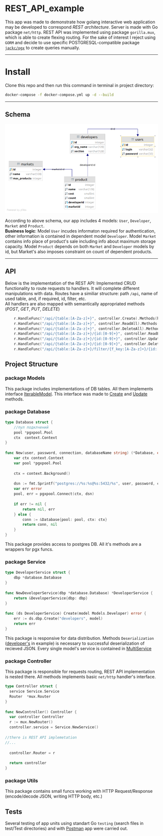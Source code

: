# REST_API_example

  This app was made to demonstrate how golang interactive web application may be developed to сorrespond *REST architecture*.
Server is made with Go package `net/http`. REST API was implemented using package `gorilla.mux`, which is able to create flexing routing.
For the sake of interest I reject using `GORM` and decide to use specific POSTGRESQL-compatible package [`jackc/pgx`](https://github.com/jackc/pgx) to create queries manually.  

---

# Install
Clone this repo and then run this command in terminal in project directory:
```bash
docker-compose -f docker-compose.yml up -d --build
```

---  

## Schema
![Schema's diagram](https://github.com/bondarenkoi07/REST_API_example/blob/master/schema.png)

  According to above schema, our app includes 4 models: `User`, `Developer`, `Market` and `Product`.  
**Business logic**: Model `User` incudes informaton required for authentication, other information is contained in dependent model `Developer`.
Model `Market` contains info place of  product's sale including info about maximum storage capacity.
Model `Product` depends on both `Market` and `Developer` models by id, but Market's also imposes constraint on count of dependent products.

---  
## API

Below is the implementation of the REST API:
Implemented CRUD functionality to route requests to handlers. It will complete different manipulations with data.
Routes have a similiar structure: path `/api`, name of used table, and, if required, id, filter, etc.  
All handlers are also mapped with semantically appropriated methods (*POST*, *GET*, *PUT*, *DELETE*)

```go
  	r.HandleFunc("/api/{table:[A-Za-z]+}", controller.Create).Methods(http.MethodPost)
	r.HandleFunc("/api/{table:[A-Za-z]+}", controller.ReadAll).Methods(http.MethodGet)
	r.HandleFunc("/api/{table:[A-Za-z]+}", controller.DeleteAll).Methods(http.MethodDelete)
	r.HandleFunc("/api/{table:[A-Za-z]+}/{id:[0-9]+}", controller.ReadById).Methods(http.MethodGet)
	r.HandleFunc("/api/{table:[A-Za-z]+}/{id:[0-9]+}", controller.Update).Methods(http.MethodPut)
	r.HandleFunc("/api/{table:[A-Za-z]+}/{id:[0-9]+}", controller.DeleteById).Methods(http.MethodDelete)
	r.HandleFunc("/api/{table:[A-Za-z]+}/filter/{f_key:[A-Za-z]+}/{id:[0-9]+}", controller.FilterProducts).Methods(http.MethodGet)  
```

## Project Structure

### package Models

  This package includes implementations of DB tables. All them implements interface 
  [IterableModel](https://github.com/bondarenkoi07/REST_API_example/blob/c73f9fd1c8fda436400d040060d50593e12758ff/database/database.go#L12).
  This interface was made to [Create](https://github.com/bondarenkoi07/REST_API_example/blob/c73f9fd1c8fda436400d040060d50593e12758ff/database/database.go#L41) 
  and [Update](https://github.com/bondarenkoi07/REST_API_example/blob/c73f9fd1c8fda436400d040060d50593e12758ff/database/database.go#L128)
  methods.
  
### package Database

```go
type Database struct {
	//пул подклчений
	pool *pgxpool.Pool
	ctx  context.Context
}

func New(user, password, connection, databaseName string) (*Database, error) {
	var ctx context.Context
	var pool *pgxpool.Pool

	ctx = context.Background()

	dsn := fmt.Sprintf("postgres://%s:%s@%s:5432/%s", user, password, connection, databaseName)
	var err error
	pool, err = pgxpool.Connect(ctx, dsn)

	if err != nil {
		return nil, err
	} else {
		conn := &Database{pool: pool, ctx: ctx}
		return conn, nil
	}
}
```

  This package provides access to postgres DB. All it's methods are a wrappers for pgx funcs.  
  
### package Service

```go
type DeveloperService struct {
	dbp *database.Database
}

func NewDeveloperService(dbp *database.Database) *DeveloperService {
	return &DeveloperService{dbp: dbp}
}

func (ds DeveloperService) Create(model Models.Developer) error {
	err := ds.dbp.Create("developers", model)
	return err
}
```

  This package is responsive for data distribution. Methods `Deserialization` ([developer's](https://github.com/bondarenkoi07/REST_API_example/blob/c73f9fd1c8fda436400d040060d50593e12758ff/Service/DeveloperService.go#L140) in example)
is necessary to successful deserialization of recieved JSON. Every single model's service is contained in [MultiService](https://github.com/bondarenkoi07/REST_API_example/blob/master/Service/MultiService.go)

### package Controller

  This package is responsible for requests routing, REST API implementation is nested there. All methods implements basic `net/http` handler's interface.  
  ```go
  type Controller struct {
	service Service.Service
	Router  *mux.Router
}

func NewController() Controller {
	var controller Controller
	r := mux.NewRouter()
	controller.service = Service.NewService()
  
  //there is REST API implemetation
  //...
  
	controller.Router = r

	return controller
}
  ```

### package Utils

This package contains small funcs working with HTTP Request/Response (encode/decode JSON, writing HTTP body, etc.)

## Tests

Several testing of app units using standart Go `testing` (search files in test/Test directories) and with [Postman](https://www.postman.com/) app were carried out. 
